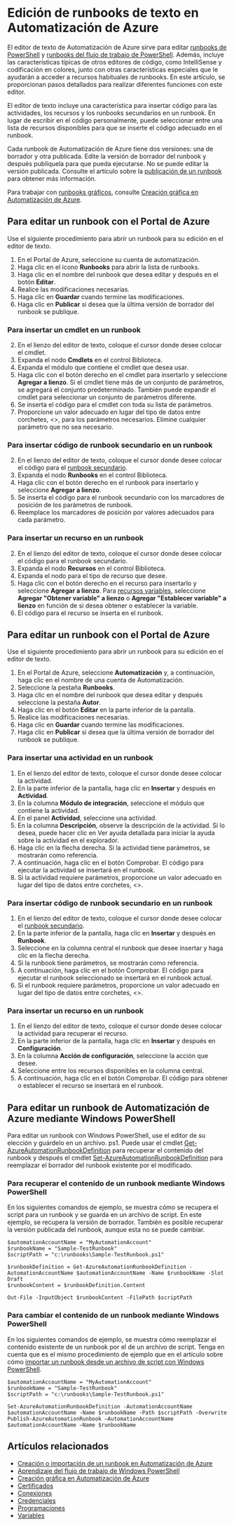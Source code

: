 <properties 
	pageTitle="Edición de runbooks de texto en Automatización de Azure"
	description="En este artículo, se proporcionan diferentes procedimientos para trabajar con runbooks de PowerShell y de flujo de trabajo de PowerShell en Automatización de Azure mediante el editor de texto."
	services="automation"
	documentationCenter=""
	authors="mgoedtel"
	manager="stevenka"
	editor="tysonn" />
<tags 
	ms.service="automation"
	ms.devlang="na"
	ms.topic="article"
	ms.tgt_pltfrm="na"
	ms.workload="infrastructure-services"
	ms.date="02/23/2016"
	ms.author="magoedte;bwren" />

# Edición de runbooks de texto en Automatización de Azure

El editor de texto de Automatización de Azure sirve para editar [runbooks de PowerShell](automation-runbook-types.md#powershell-runbooks) y [runbooks del flujo de trabajo de PowerShell](automation-runbook-types.md#powershell-workflow-runbooks). Además, incluye las características típicas de otros editores de código, como IntelliSense y codificación en colores, junto con otras características especiales que le ayudarán a acceder a recursos habituales de runbooks. En este artículo, se proporcionan pasos detallados para realizar diferentes funciones con este editor.

El editor de texto incluye una característica para insertar código para las actividades, los recursos y los runbooks secundarios en un runbook. En lugar de escribir en el código personalmente, puede seleccionar entre una lista de recursos disponibles para que se inserte el código adecuado en el runbook.

Cada runbook de Automatización de Azure tiene dos versiones: una de borrador y otra publicada. Edite la versión de borrador del runbook y después publíquela para que pueda ejecutarse. No se puede editar la versión publicada. Consulte el artículo sobre la [publicación de un runbook](automation-creating-importing-runbook.md#publishing-a-runbook) para obtener más información.

Para trabajar con [runbooks gráficos](automation-runbook-types.md#graphical-runbooks), consulte [Creación gráfica en Automatización de Azure](automation-graphical-authoring-intro.md).

## Para editar un runbook con el Portal de Azure

Use el siguiente procedimiento para abrir un runbook para su edición en el editor de texto.

1. En el Portal de Azure, seleccione su cuenta de automatización.
2. Haga clic en el icono **Runbooks** para abrir la lista de runbooks.
3. Haga clic en el nombre del runbook que desea editar y después en el botón **Editar**.
6. Realice las modificaciones necesarias.
7. Haga clic en **Guardar** cuando termine las modificaciones.
8. Haga clic en **Publicar** si desea que la última versión de borrador del runbook se publique.

### Para insertar un cmdlet en un runbook

2. En el lienzo del editor de texto, coloque el cursor donde desee colocar el cmdlet.
3. Expanda el nodo **Cmdlets** en el control Biblioteca. 
3. Expanda el módulo que contiene el cmdlet que desea usar.
4. Haga clic con el botón derecho en el cmdlet para insertarlo y seleccione **Agregar a lienzo**. Si el cmdlet tiene más de un conjunto de parámetros, se agregará el conjunto predeterminado. También puede expandir el cmdlet para seleccionar un conjunto de parámetros diferente.
4. Se inserta el código para el cmdlet con toda su lista de parámetros.
5. Proporcione un valor adecuado en lugar del tipo de datos entre corchetes, <>, para los parámetros necesarios. Elimine cualquier parámetro que no sea necesario.

### Para insertar código de runbook secundario en un runbook

2. En el lienzo del editor de texto, coloque el cursor donde desee colocar el código para el [runbook secundario](automation-child-runbooks.md).
3. Expanda el nodo **Runbooks** en el control Biblioteca. 
3. Haga clic con el botón derecho en el runbook para insertarlo y seleccione **Agregar a lienzo**.
4. Se inserta el código para el runbook secundario con los marcadores de posición de los parámetros de runbook.
5. Reemplace los marcadores de posición por valores adecuados para cada parámetro.

### Para insertar un recurso en un runbook

2. En el lienzo del editor de texto, coloque el cursor donde desee colocar el código para el runbook secundario.
3. Expanda el nodo **Recursos** en el control Biblioteca. 
4. Expanda el nodo para el tipo de recurso que desee.
3. Haga clic con el botón derecho en el recurso para insertarlo y seleccione **Agregar a lienzo**. Para [recursos variables](automation-variables.md), seleccione **Agregar "Obtener variable" a lienzo** o **Agregar "Establecer variable" a lienzo** en función de si desea obtener o establecer la variable.
4. El código para el recurso se inserta en el runbook.



## Para editar un runbook con el Portal de Azure

Use el siguiente procedimiento para abrir un runbook para su edición en el editor de texto.

1. En el Portal de Azure, seleccione **Automatización** y, a continuación, haga clic en el nombre de una cuenta de Automatización.
2. Seleccione la pestaña **Runbooks**.
3. Haga clic en el nombre del runbook que desea editar y después seleccione la pestaña **Autor**.
5. Haga clic en el botón **Editar** en la parte inferior de la pantalla.
6. Realice las modificaciones necesarias.
7. Haga clic en **Guardar** cuando termine las modificaciones.
8. Haga clic en **Publicar** si desea que la última versión de borrador del runbook se publique.

### Para insertar una actividad en un runbook

1. En el lienzo del editor de texto, coloque el cursor donde desee colocar la actividad.
1. En la parte inferior de la pantalla, haga clic en **Insertar** y después en **Actividad**.
1. En la columna **Módulo de integración**, seleccione el módulo que contiene la actividad.
1. En el panel **Actividad**, seleccione una actividad.
1. En la columna **Descripción**, observe la descripción de la actividad. Si lo desea, puede hacer clic en Ver ayuda detallada para iniciar la ayuda sobre la actividad en el explorador.
1. Haga clic en la flecha derecha. Si la actividad tiene parámetros, se mostrarán como referencia.
1. A continuación, haga clic en el botón Comprobar. El código para ejecutar la actividad se insertará en el runbook.
1. Si la actividad requiere parámetros, proporcione un valor adecuado en lugar del tipo de datos entre corchetes, <>.

### Para insertar código de runbook secundario en un runbook

1. En el lienzo del editor de texto, coloque el cursor donde desee colocar el [runbook secundario](automation-child-runbooks.md).
2. En la parte inferior de la pantalla, haga clic en **Insertar** y después en **Runbook**.
3. Seleccione en la columna central el runbook que desee insertar y haga clic en la flecha derecha.
4. Si la runbook tiene parámetros, se mostrarán como referencia.
5. A continuación, haga clic en el botón Comprobar. El código para ejecutar el runbook seleccionado se insertará en el runbook actual.
7. Si el runbook requiere parámetros, proporcione un valor adecuado en lugar del tipo de datos entre corchetes, <>.

### Para insertar un recurso en un runbook

1. En el lienzo del editor de texto, coloque el cursor donde desee colocar la actividad para recuperar el recurso.
1. En la parte inferior de la pantalla, haga clic en **Insertar** y después en **Configuración**.
1. En la columna **Acción de configuración**, seleccione la acción que desee.
1. Seleccione entre los recursos disponibles en la columna central.
1. A continuación, haga clic en el botón Comprobar. El código para obtener o establecer el recurso se insertará en el runbook.



## Para editar un runbook de Automatización de Azure mediante Windows PowerShell

Para editar un runbook con Windows PowerShell, use el editor de su elección y guárdelo en un archivo. ps1. Puede usar el cmdlet [Get-AzureAutomationRunbookDefinition](http://aka.ms/runbookauthor/cmdlet/getazurerunbookdefinition) para recuperar el contenido del runbook y después el cmdlet [Set-AzureAutomationRunbookDefinition](http://aka.ms/runbookauthor/cmdlet/setazurerunbookdefinition) para reemplazar el borrador del runbook existente por el modificado.

### Para recuperar el contenido de un runbook mediante Windows PowerShell

En los siguientes comandos de ejemplo, se muestra cómo se recupera el script para un runbook y se guarda en un archivo de script. En este ejemplo, se recupera la versión de borrador. También es posible recuperar la versión publicada del runbook, aunque esta no se puede cambiar.

    $automationAccountName = "MyAutomationAccount"
    $runbookName = "Sample-TestRunbook"
    $scriptPath = "c:\runbooks\Sample-TestRunbook.ps1"
    
    $runbookDefinition = Get-AzureAutomationRunbookDefinition -AutomationAccountName $automationAccountName -Name $runbookName -Slot Draft
    $runbookContent = $runbookDefinition.Content

    Out-File -InputObject $runbookContent -FilePath $scriptPath

### Para cambiar el contenido de un runbook mediante Windows PowerShell

En los siguientes comandos de ejemplo, se muestra cómo reemplazar el contenido existente de un runbook por el de un archivo de script. Tenga en cuenta que es el mismo procedimiento de ejemplo que en el artículo sobre cómo [importar un runbook desde un archivo de script con Windows PowerShell](../automation-creating-or-importing-a-runbook#ImportRunbookScriptPS).

    $automationAccountName = "MyAutomationAccount"
    $runbookName = "Sample-TestRunbook"
    $scriptPath = "c:\runbooks\Sample-TestRunbook.ps1"

    Set-AzureAutomationRunbookDefinition -AutomationAccountName $automationAccountName -Name $runbookName -Path $scriptPath -Overwrite
    Publish-AzureAutomationRunbook –AutomationAccountName $automationAccountName –Name $runbookName

## Artículos relacionados

- [Creación o importación de un runbook en Automatización de Azure](automation-creating-importing-runbook.md)
- [Aprendizaje del flujo de trabajo de Windows PowerShell](automation-powershell-workflow.md)
- [Creación gráfica en Automatización de Azure](automation-graphical-authoring-intro.md)
- [Certificados](automation-certificates.md)
- [Conexiones](automation-connections.md)
- [Credenciales](automation-credentials.md)
- [Programaciones](automation-schedules.md)
- [Variables](automation-variables.md)

<!---HONumber=AcomDC_0302_2016-->